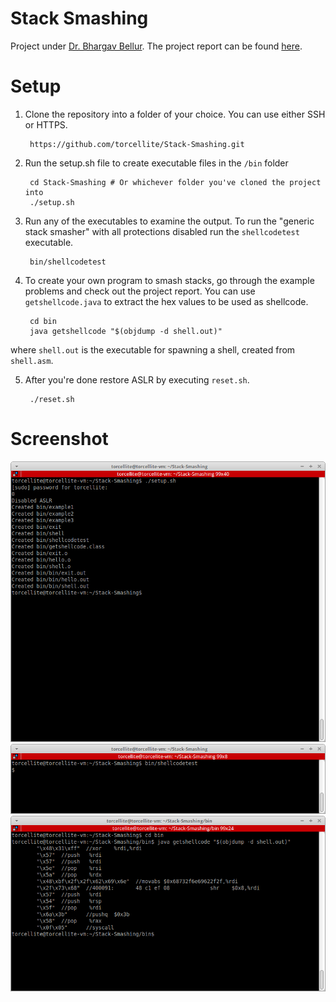 Stack Smashing
==============

Project under [Dr. Bhargav Bellur][1]. The project report can be found [here][2].

# Setup
1. Clone the repository into a folder of your choice. You can use either SSH or HTTPS. 

        https://github.com/torcellite/Stack-Smashing.git

2. Run the setup.sh file to create executable files in the `/bin` folder

        cd Stack-Smashing # Or whichever folder you've cloned the project into
        ./setup.sh

3. Run any of the executables to examine the output. To run the "generic stack smasher" with all protections disabled run the `shellcodetest` executable.

        bin/shellcodetest

4. To create your own program to smash stacks, go through the example problems and check out the project report. You can use `getshellcode.java` to extract the hex values to be used as shellcode.

        cd bin
        java getshellcode "$(objdump -d shell.out)"

where `shell.out` is the executable for spawning a shell, created from `shell.asm`.

5. After you're done restore ASLR by executing `reset.sh`.

        ./reset.sh
        
# Screenshot

![screenshot1](screenshots/screenshot1.png)
![screenshot2](screenshots/screenshot2.png)
![screenshot3](screenshots/screenshot3.png)

[1]:http://pes.edu/faculty/bhargav-bellur
[2]:http://torcellite.com/projects/stack-smashing.html
